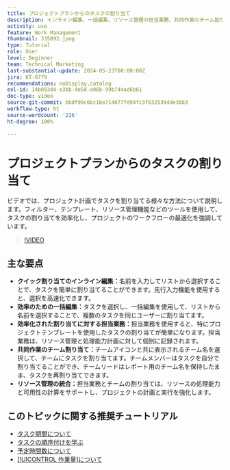 ```yaml
---
title: プロジェクトプランからのタスクの割り当て
description: インライン編集、一括編集、リソース管理の担当業務、共同作業のチーム割り当て、効率的なプロジェクト計画のリソース処理能力計算を使用して、Workfront でのタスク割り当てを簡素化します。
activity: use
feature: Work Management
thumbnail: 335092.jpeg
type: Tutorial
role: User
level: Beginner
team: Technical Marketing
last-substantial-update: 2024-05-23T00:00:00Z
jira: KT-8779
recommendations: noDisplay,catalog
exl-id: 14b893d4-e3bb-4e5d-a06b-99b744ad6b61
doc-type: video
source-git-commit: bbdf99c6bc1be714077fd94fc3f8325394de36b3
workflow-type: ht
source-wordcount: '226'
ht-degree: 100%

---
```


# プロジェクトプランからのタスクの割り当て

ビデオでは、プロジェクト計画でタスクを割り当てる様々な方法について説明します。フィルター、テンプレート、リソース管理機能などのツールを使用して、タスクの割り当てを効率化し、プロジェクトのワークフローの最適化を強調しています。


>[!VIDEO](https://video.tv.adobe.com/v/335092/?quality=12&learn=on&enablevpops=1)

## 主な要点

* **クイック割り当てのインライン編集：**&#x200B;名前を入力してリストから選択することで、タスクを簡単に割り当てることができます。先行入力機能を使用すると、選択を高速化できます。
* **効率のための一括編集：**&#x200B;タスクを選択し、一括編集を使用して、リストから名前を選択することで、複数のタスクを同じユーザーに割り当てます。
* **効率化された割り当てに対する担当業務：**&#x200B;担当業務を使用すると、特にプロジェクトテンプレートを使用したタスクの割り当てが簡単になります。担当業務は、リソース管理と処理能力計画に対して個別に記録されます。
* **共同作業のチーム割り当て：**&#x200B;チームアイコンと共に表示されるチーム名を選択して、チームにタスクを割り当てます。チームメンバーはタスクを自分で割り当てることができ、チームリードはレポート用のチーム名を保持したまま、タスクを再割り当てできます。
* **リソース管理の統合：**&#x200B;担当業務とチームの割り当ては、リソースの処理能力と可用性の計算をサポートし、プロジェクトの計画と実行を強化します。


## このトピックに関する推奨チュートリアル

* [タスク期間について](/help/manage-work/tasks/understand-task-durations.md)
* [タスクの順序付けを学ぶ](/help/manage-work/tasks/learn-to-sequence-tasks.md)
* [予定時間数について](/help/manage-work/tasks/understand-planned-hours.md)
* [[!UICONTROL 作業量]について](/help/manage-work/tasks/understand-work-effort.md)

